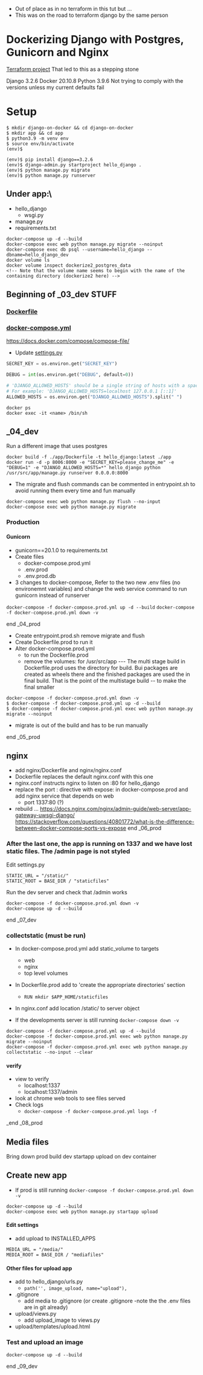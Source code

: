 * Out of place as in no terraform in this tut but ...
* This was on the road to terraform django by the same person
# Dockerizing Django with Postgres, Gunicorn and Nginx
[Terraform project](../django-ecs-terraform/app/notes.md)  That led to this as a stepping stone

Django 3.2.6
Docker 20.10.8
Python 3.9.6
Not trying to comply with the versions unless my current defaults fail

# Setup
```
$ mkdir django-on-docker && cd django-on-docker
$ mkdir app && cd app
$ python3.9 -m venv env
$ source env/bin/activate
(env)$

(env)$ pip install django==3.2.6
(env)$ django-admin.py startproject hello_django .
(env)$ python manage.py migrate
(env)$ python manage.py runserver
```
## Under app:\
* hello_django
    * wsgi.py
* manage.py
* requirements.txt


```
docker-compose up -d --build
docker-compose exec web python manage.py migrate --noinput
docker-compose exec db psql --username=hello_django --dbname=hello_django_dev
docker volume ls
docker volume inspect dockerize2_postgres_data
<!-- Note that the volume name seems to begin with the name of the containing directory (dockerize2 here) -->
```

## Beginning of _03_dev STUFF

### [Dockerfile](app/Dockerfile)
### [docker-compose.yml](docker-compose.yml)
https://docs.docker.com/compose/compose-file/
* Update [settings.py](app/hello_django/settings.py)
```python
SECRET_KEY = os.environ.get("SECRET_KEY")

DEBUG = int(os.environ.get("DEBUG", default=0))

# 'DJANGO_ALLOWED_HOSTS' should be a single string of hosts with a space between each.
# For example: 'DJANGO_ALLOWED_HOSTS=localhost 127.0.0.1 [::1]'
ALLOWED_HOSTS = os.environ.get("DJANGO_ALLOWED_HOSTS").split(" ")
```




```
docker ps
docker exec -it <name> /bin/sh
```
## _04_dev
Run a different image that uses postgres
```
docker build -f ./app/Dockerfile -t hello_django:latest ./app
docker run -d -p 8006:8000 -e "SECRET_KEY=please_change_me" -e "DEBUG=1" -e "DJANGO_ALLOWED_HOSTS=*" hello_django python /usr/src/app/manage.py runserver 0.0.0.0:8000
```

* The migrate and flush commands can be commented in entrypoint.sh to avoid running them every time and fun manually
```
docker-compose exec web python manage.py flush --no-input
docker-compose exec web python manage.py migrate
```
### Production 
#### Gunicorn
* gunicorn==20.1.0 to requirements.txt
* Create files 
    * docker-compose.prod.yml
    * .env.prod
    * .env.prod.db
* 3 changes to docker-compose, Refer to the two new .env files (no environemnt variables) and change the web service command to run gunicorn instead of runserver

```docker-compose -f docker-compose.prod.yml up -d --build```
```docker-compose -f docker-compose.prod.yml down -v```

end _04_prod

* Create entrypoint.prod.sh remove migrate and flush
* Create Dockerfile.prod to run it
* Alter docker-compose.prod.yml 
    * to run the Dockerfile.prod
    * remove the volumes: for /usr/src/app  --- The multi stage build in Dockerfile.prod uses the directory for build. Bui packages are created as wheels there and the finished packages are used the in final build. That is the point of the multistage build -- to make the final smaller
```
docker-compose -f docker-compose.prod.yml down -v
$ docker-compose -f docker-compose.prod.yml up -d --build
$ docker-compose -f docker-compose.prod.yml exec web python manage.py migrate --noinput
```
* migrate is out of the build and has to be run manually

end _05_prod

## nginx
* add nginx/Dockerfile and nginx/nginx.conf
* Dockerfile replaces the default nginx.conf with this one
* nginx.conf instructs nginx to listen on :80 for hello_django
* replace the port : directive with expose: in docker-compose.prod and add nginx service that depends on web
    * port 1337:80 (?)
* rebuild ...
https://docs.nginx.com/nginx/admin-guide/web-server/app-gateway-uwsgi-django/
https://stackoverflow.com/questions/40801772/what-is-the-difference-between-docker-compose-ports-vs-expose
end _06_prod

### After the last one, the app is running on 1337 and we have lost static files. The /admin page is not styled
Edit settings.py 
```
STATIC_URL = "/static/"
STATIC_ROOT = BASE_DIR / "staticfiles"
```
Run the dev server and check that /admin works 
```
docker-compose -f docker-compose.prod.yml down -v
docker-compose up -d --build
```
end _07_dev

### collectstatic (must be run)
* In docker-compose.prod.yml add static_volume to targets
    * web
    * nginx
    * top level volumes
* In Dockerfile.prod add to 'create the appropriate directories' section
    * ```RUN mkdir $APP_HOME/staticfiles```
* In nginx.conf add location /static/ to server object

* If the developments server is still running
```docker-compose down -v```
```
docker-compose -f docker-compose.prod.yml up -d --build
docker-compose -f docker-compose.prod.yml exec web python manage.py migrate --noinput
docker-compose -f docker-compose.prod.yml exec web python manage.py collectstatic --no-input --clear
```
#### verify
* view to verify
    * localhost:1337
    * localhost:1337/admin
* look at chrome web tools to see files served
* Check logs
    * ```docker-compose -f docker-compose.prod.yml logs -f```

_end _08_prod

## Media files
Bring down prod
build dev
startapp upload on dev container

## Create new  app
* If prod is still running
```docker-compose -f docker-compose.prod.yml down -v```

```
docker-compose up -d --build
docker-compose exec web python manage.py startapp upload
```
#### Edit settings

* add upload to INSTALLED_APPS
```
MEDIA_URL = "/media/"
MEDIA_ROOT = BASE_DIR / "mediafiles"
```
 #### Other files for upload app
* add to hello_django/urls.py
    *  ```path('', image_upload, name="upload"),```
* .gitignore 
    * add media to .gitignore (or create .gitignore -note the the .env files are in git already)
* upload/views.py
    * add upload_image to views.py
* upload/templates/upload.html

### Test and upload an image
```docker-compose up -d --build```

end _09_dev

